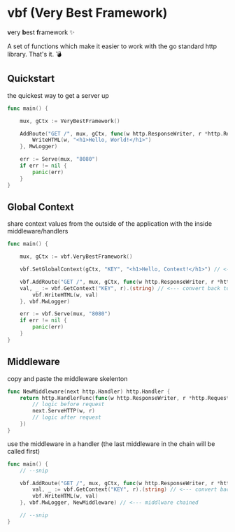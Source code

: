 # vbf (Very Best Framework)
**v**ery **b**est **f**ramework ✨

A set of functions which make it easier to work with the go standard http library. That's it. 💣

## Quickstart

the quickest way to get a server up
```go
func main() {

	mux, gCtx := VeryBestFramework()

	AddRoute("GET /", mux, gCtx, func(w http.ResponseWriter, r *http.Request) {
		WriteHTML(w, "<h1>Hello, World!</h1>")
	}, MwLogger)

	err := Serve(mux, "8080")
	if err != nil {
		panic(err)
	}
}
```

## Global Context

share context values from the outside of the application with the inside middleware/handlers
```go
func main() {

	mux, gCtx := vbf.VeryBestFramework()

    vbf.SetGlobalContext(gCtx, "KEY", "<h1>Hello, Context!</h1>") // <--- string

	vbf.AddRoute("GET /", mux, gCtx, func(w http.ResponseWriter, r *http.Request) {
    val, _ := vbf.GetContext("KEY", r).(string) // <--- convert back to string
		vbf.WriteHTML(w, val)
	}, vbf.MwLogger)

	err := vbf.Serve(mux, "8080")
	if err != nil {
		panic(err)
	}
}
```

## Middleware

copy and paste the middleware skelenton
```go
func NewMiddleware(next http.Handler) http.Handler {
	return http.HandlerFunc(func(w http.ResponseWriter, r *http.Request) {
		// logic before request
		next.ServeHTTP(w, r)
        // logic after request
	})
}
```

use the middleware in a handler (the last middleware in the chain will be called first)
```go
func main() {
    // --snip

	vbf.AddRoute("GET /", mux, gCtx, func(w http.ResponseWriter, r *http.Request) {
        val, _ := vbf.GetContext("KEY", r).(string) // <--- convert back to string
		vbf.WriteHTML(w, val)
	}, vbf.MwLogger, NewMiddleware) // <--- middlware chained

    // --snip
}
```
